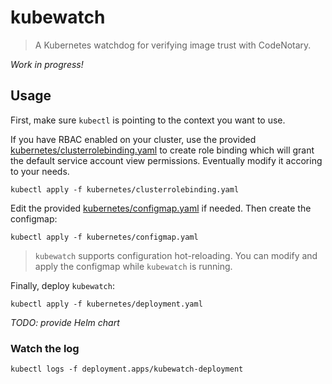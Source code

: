 # kubewatch
> A Kubernetes watchdog for verifying image trust with CodeNotary.

*Work in progress!*

## Usage

First, make sure `kubectl` is pointing to the context you want to use.

If you have RBAC enabled on your cluster, use the provided [kubernetes/clusterrolebinding.yaml](kubernetes/clusterrolebinding.yaml) to create role binding which will grant the default service account view permissions. Eventually modify it accoring to your needs. 

```
kubectl apply -f kubernetes/clusterrolebinding.yaml
```

Edit the provided [kubernetes/configmap.yaml](kubernetes/configmap.yaml) if needed. Then create the configmap:
```
kubectl apply -f kubernetes/configmap.yaml
```
> `kubewatch` supports configuration hot-reloading. You can modify and apply the configmap while `kubewatch` is running.

Finally, deploy `kubewatch`:
```
kubectl apply -f kubernetes/deployment.yaml
```

*TODO: provide Helm chart*

### Watch the log
```
kubectl logs -f deployment.apps/kubewatch-deployment
```

